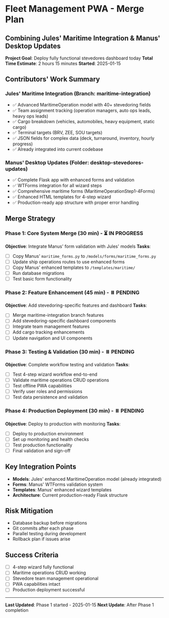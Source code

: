 # Fleet Management PWA - Merge Plan
## Combining Jules' Maritime Integration & Manus' Desktop Updates

**Project Goal**: Deploy fully functional stevedores dashboard today
**Total Time Estimate**: 2 hours 15 minutes
**Started**: 2025-01-15

## Contributors' Work Summary

### Jules' Maritime Integration (Branch: maritime-integration)
- ✅ Advanced MaritimeOperation model with 40+ stevedoring fields
- ✅ Team assignment tracking (operation managers, auto ops leads, heavy ops leads)
- ✅ Cargo breakdown (vehicles, automobiles, heavy equipment, static cargo)
- ✅ Terminal targets (BRV, ZEE, SOU targets)
- ✅ JSON fields for complex data (deck, turnaround, inventory, hourly progress)
- ✅ Already integrated into current codebase

### Manus' Desktop Updates (Folder: desktop-stevedores-updates)
- ✅ Complete Flask app with enhanced forms and validation
- ✅ WTForms integration for all wizard steps
- ✅ Comprehensive maritime forms (MaritimeOperationStep1-4Forms)
- ✅ Enhanced HTML templates for 4-step wizard
- ✅ Production-ready app structure with proper error handling

## Merge Strategy

### Phase 1: Core System Merge (30 min) - ⏳ IN PROGRESS
**Objective**: Integrate Manus' form validation with Jules' models
**Tasks**:
- [ ] Copy Manus' `maritime_forms.py` to `/models/forms/maritime_forms.py`
- [ ] Update ship operations routes to use enhanced forms
- [ ] Copy Manus' enhanced templates to `/templates/maritime/`
- [ ] Run database migrations
- [ ] Test basic form functionality

### Phase 2: Feature Enhancement (45 min) - ⏸️ PENDING
**Objective**: Add stevedoring-specific features and dashboard
**Tasks**:
- [ ] Merge maritime-integration branch features
- [ ] Add stevedoring-specific dashboard components
- [ ] Integrate team management features
- [ ] Add cargo tracking enhancements
- [ ] Update navigation and UI components

### Phase 3: Testing & Validation (30 min) - ⏸️ PENDING
**Objective**: Complete workflow testing and validation
**Tasks**:
- [ ] Test 4-step wizard workflow end-to-end
- [ ] Validate maritime operations CRUD operations
- [ ] Test offline PWA capabilities
- [ ] Verify user roles and permissions
- [ ] Test data persistence and validation

### Phase 4: Production Deployment (30 min) - ⏸️ PENDING
**Objective**: Deploy to production with monitoring
**Tasks**:
- [ ] Deploy to production environment
- [ ] Set up monitoring and health checks
- [ ] Test production functionality
- [ ] Final validation and sign-off

## Key Integration Points
- **Models**: Jules' enhanced MaritimeOperation model (already integrated)
- **Forms**: Manus' WTForms validation system
- **Templates**: Manus' enhanced wizard templates
- **Architecture**: Current production-ready Flask structure

## Risk Mitigation
- Database backup before migrations
- Git commits after each phase
- Parallel testing during development
- Rollback plan if issues arise

## Success Criteria
- [ ] 4-step wizard fully functional
- [ ] Maritime operations CRUD working
- [ ] Stevedore team management operational
- [ ] PWA capabilities intact
- [ ] Production deployment successful

---
**Last Updated**: Phase 1 started - 2025-01-15
**Next Update**: After Phase 1 completion